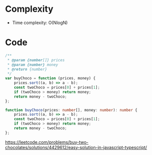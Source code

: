 # Complexity
- Time complexity: O(NlogN)

# Code
``` javascript []
/**
 * @param {number[]} prices
 * @param {number} money
 * @return {number}
 */
var buyChoco = function (prices, money) {
    prices.sort((a, b) => a - b);
    const twoChoco = prices[0] + prices[1];
    if (twoChoco > money) return money;
    return money - twoChoco;
};
```
``` typescript []
function buyChoco(prices: number[], money: number): number {
    prices.sort((a, b) => a - b);
    const twoChoco = prices[0] + prices[1];
    if (twoChoco > money) return money;
    return money - twoChoco;
};
```

https://leetcode.com/problems/buy-two-chocolates/solutions/4429612/easy-solution-in-javascript-typescript/
